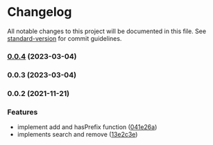 # Changelog

All notable changes to this project will be documented in this file. See [standard-version](https://github.com/conventional-changelog/standard-version) for commit guidelines.

### [0.0.4](https://github.com/MollardMichael/iso8583-typescript/compare/v0.0.3...v0.0.4) (2023-03-04)

### 0.0.3 (2023-03-04)

### 0.0.2 (2021-11-21)


### Features

* implement add and hasPrefix function ([041e26a](https://github.com/MollardMichael/trie-ts/commit/041e26a6963ba3dd55ebc9e9bde1006f18d86610))
* implements search and remove ([13e2c3e](https://github.com/MollardMichael/trie-ts/commit/13e2c3e3e0690fe58bdb9a402dce6566524c901d))
